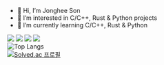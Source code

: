 - 👋 Hi, I’m Jonghee Son
- 👀 I’m interested in C/C++, Rust & Python projects
- 🌱 I’m currently learning C/C++, Rust & Python<br>
<!---
- 💞️ I’m looking to collaborate on ...
- 📫 How to reach me ...
--->
<img src="https://img.shields.io/badge/C-A8B9CC?style=flat&logo=C&logoColor=white"/> <img src="https://img.shields.io/badge/C++-00599C?style=flat&logo=Cplusplus&logoColor=white"/> <img src="https://img.shields.io/badge/Rust-000000?style=flat&logo=rust&logoColor=white"/> <img src="https://img.shields.io/badge/Python-3776AB?style=flat&logo=python&logoColor=white"/><br>
![Top Langs](https://github-readme-stats.vercel.app/api/top-langs/?username=jonghee-son&layout=compact)<br>
[![Solved.ac
프로필](http://mazassumnida.wtf/api/generate_badge?boj=armored2564)](https://solved.ac/armored2564)
<!---
jonghee-son/jonghee-son is a ✨ special ✨ repository because its `README.md` (this file) appears on your GitHub profile.
You can click the Preview link to take a look at your changes.
--->
